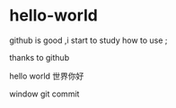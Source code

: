 # hello-world


github is good ,i start to study how to use ;

thanks to github


hello world 世界你好

window git commit



